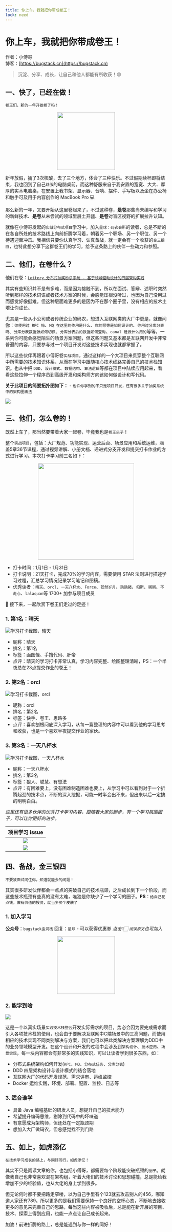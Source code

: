 ```yaml
---
title: 你上车，我就把你带成卷王！
lock: need
---
```


# 你上车，我就把你带成卷王！

作者：小傅哥
<br/>博客：[https://bugstack.cn](https://bugstack.cn)

> 沉淀、分享、成长，让自己和他人都能有所收获！😄

## 一、快了，已经在做！

`卷王们，新的一年开始卷了吗！`

<div align="center">
    <img src="https://bugstack.cn/images/article/about/about-220128-05.png?raw=true" width="180px">
</div>

新年放假，捅了3次核酸，去了三个地方，体会了三种快乐。不过假期续杯即将结束，我也回到了自己`舒服`的电脑桌前，而这种舒服来自于我安置的宽宽、大大、厚厚的实木电脑桌，在安置上我书架、显示器、音响、摆件、手写板以及坐在办公椅和触手可及用于内容创作的 MacBook Pro 💻

那么新的一年，又要开始从这里卷起来了，不过这种卷，**是卷**那些尚未编写和学习的新鲜技术、**是卷**从未尝试的领域里展土开疆、**是卷**对盲区视野的扩展拉升认知。

就像在小傅哥发起的`实战分布式项目`学习中，加入`星球：码农会所`的读者，总是不断的在各自所处的技术路线上向前折腾学习着，朝着另一个职场、另一个职位、另一个待遇迎面冲击。我相信只要你认真学习、认真备战，就一定会有一个收获的`金三银四`，也特此想分享下这群卷王们的学习，给予这条路上的伙伴一些动力和参照。

## 二、他们，在卷什么？

他们在卷：[`Lottery 分布式抽奖秒杀系统 - 基于领域驱动设计的四层架构实践`](https://bugstack.cn/md/project/lottery/introduce/Lottery%E6%8A%BD%E5%A5%96%E7%B3%BB%E7%BB%9F.html)

其实有些知识并不是有多难，而是因为接触不到，所以在面试、答辩、述职时突然听到那样的技术词语或者技术方案的时候，会感觉压根没听过，也因为自己没用过而感觉好像挺难。但这种层面难更多的是因为不在那个圈子里，没有相应的技术土壤让你成长。

尤其是一些从小公司或者传统企业的码农，想进入互联网类的大厂中更是，就像问你：`你使用过 RPC 吗`、`MQ 在这里的作用是什么`、`你的幂等是如何设计的`、`你用过分库分表吗`、`分库分表数据源如何切换`、`分库分表后的数据如何查询`、`canal 是做什么用的`等等，一系列你可能会感觉陌生的场景方案问题，但这些问题又基本都是互联网开发中非常普遍的内容，只要参与过一个项目开发对这些技术实现也就都掌握了。

所以这些伙伴再跟着小傅哥卷`实战项目`，通过这样的一个大项目来贯穿整个互联网中所需要的技术知识体系，从而在学习中跟随核心技术线路完善自己的技术栈知识。也从中把 `DDD`、`设计模式`、`数据结构`、`算法逻辑`等都在项目中陆续应用起来，看看这些拉伸一个程序员到高级开发和架构师方向该如何做设计和写代码。

**关于此项目的简要拓扑图如下：** - `也许你学到的不只是项目开发，还有很多关于抽奖系统中的架构图画法`

![](https://bugstack.cn/images/article/about/about-220207-01.png)

## 三、他们，怎么卷的！

既然上车了，那当然要带着大家一起卷，毕竟我也是`卷王头子`！

整个`实战项目`，包括：大厂规范、功能实现、运营后台、场景应用和系统运维，涵盖5章36节课程，通过视频讲解、小册文档、递进式分支开发和提交打卡作业的方式进行学习。本次打卡学习前三名如下：

<div align="center">
    <img src="https://bugstack.cn/images/article/about/about-220207-02.png" width="300px">
</div>

- 打卡时间：1月1日 - 1月31日
- 打卡说明：21天打卡，完成70%的学习内容，需要使用 STAR 法则进行描述学习过程，汇总学习情况记录学习笔记和图稿。
- 优秀读者：`晴天`、`orcl`、`一天八杯水`、`Force`、`苍然岁月`、`跳跳猪`、`归斯`、`粥粥`、`不走心`、`lalaquan`等 1700+ 加参与项目成员

👣 接下来，一起欣赏下卷王们走过的足迹！

### 1. 第1名：晴天

![学习打卡截图，晴天](https://bugstack.cn/images/article/about/about-220207-03.png)

- 昵称：晴天
- 排名：第1名
- 标签：画图怪、手撸代码、肝帝
- 点评：晴天的学习打卡非常认真，学习内容完整、绘图整理清晰，PS：一个半夜总在23点提交作业的卷王！

### 2. 第2名：orcl

![学习打卡截图，orcl](https://bugstack.cn/images/article/about/about-220207-04.png)

- 昵称：orcl
- 排名：第2名
- 标签：快手、卷王、思路多
- 点评：喜欢刨根问底深入学习，从每一篇整理的内容中可以看到他的学习思考和收获，也是一个喜欢半夜提交作业的家伙。

### 3. 第3名：一天八杯水

![学习打卡截图，一天八杯水](https://bugstack.cn/images/article/about/about-220207-05.png)

- 昵称：一天八杯水
- 排名：第3名
- 标签：狠人、聪慧、有想法
- 点评：有困难要上，没有困难制造困难也要上，从学习中可以看到对于一个折腾起劲的技术点，不断的深入挖掘，可能一时半会出不来，但出来以后一定搞的明明白白。

*这里还有很多伙伴的优秀打卡学习内容，跟随者大家的脚步，有一个学习氛围圈子，可以让你更好的进步。* 

| 项目学习 issue |
| :--------------: |
| ![](https://bugstack.cn/images/article/about/about-220207-06.png)          |
| ![](https://bugstack.cn/images/article/about/about-220207-07.png)          |

## 四、备战，金三银四

`不要被面试问住你，知道就能会的问题！`

其实很多研发伙伴都会一点点的突破自己的技术瓶颈，之后成长到下一个阶段，而这些技术瓶颈有些真的没有太难，唯独是你缺少了一个学习的圈子。**PS**：`给自己花点钱，做有价值的投资，就当少买个皮肤了`

### 1. 加入学习

**公众号**：`bugstack虫洞栈` 回复：`星球` - 可以获得优惠券 *点击👇🏻 `阅读原文`也可加入*

<div align="center">
    <img src="https://bugstack.cn/images/personal/qrcode.png?raw=true" width="180px">
</div>

### 2. 能学到啥

![](https://bugstack.cn/images/article/project/lottery/Part-2/1-02.png)

这是一个以真实场景`实践技术栈整合`开发实际需求的项目，势必会因为要完成需求而引入各项技术栈的使用，也会由于要解决互联网中C端场景中的三高问题，而使用相应的技术实现不同类别解决与方案，我们也可以把此类解决方案理解为DDD中的业务领域模型开发。在这个设计和开发的过程中会涉及到`架构设计`、`技术应用`、`场景实现`，每一块内容都会有非常多的实践知识，可以让读者学到很多东西，如：

- 分布式系统架构如何开发(`RPC`、`MQ`、`分布式任务`、`分库分表`)
- DDD 四层架构设计与设计模式的结合落地
- 互联网大厂的代码开发规范、需求评审、运维监控
- Docker 运维实践，环境、部署、配置、监控、日志等

### 3. 适合谁学

- 具备 Java 编程基础的研发人员，想提升自己的技术能力
- 希望提升编码思维，剔除到代码中的坏味道
- 有意愿成为架构师，但还处在一定瓶颈期
- 想加入大厂做码农，但总感觉找不到门路

## 五、如上，如虎添亿

`在技术学习成长的路上，与同好同行，如虎添亿！`

其实不只是阅读文章的你，也包括小傅哥，都需要每个阶段能突破瓶颈的`圈子`。就像我自己也非常喜欢混在架构组，听着大佬们的技术讨论和思想碰撞，总是能给我增加不少的经验值，也从大佬的身上学到很多。

但无论何时都不要把路走窄喽，以为自己手里有个123就去攻击别人的456，哪知道人家还有789。所以更多的是我们需要保持一个良好的空杯心态，不断地去接收更多的意见来完善自己的思路，每当这些内容被吸收后，总是能在新开展的项目、技术、探索上得到应用，也能一点点让自己成长起来。

加油！前进折腾的路上，总是能遇到与你一样的同好！